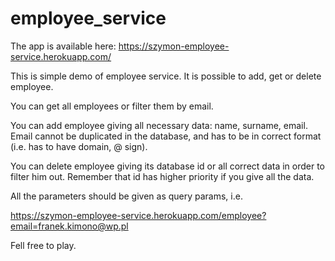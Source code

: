 # employee_service

The app is available here:
https://szymon-employee-service.herokuapp.com/

This is simple demo of employee service. It is possible to add, get or delete
employee.

You can get all employees or filter them by email.

You can add employee giving all necessary data: name, surname, email.
Email cannot be duplicated in the database, and has to be in correct format 
(i.e. has to have domain, @ sign).

You can delete employee giving its database id or all correct data in order to
filter him out. Remember that id has higher priority if you give all the data.

All the parameters should be given as query params, i.e.

https://szymon-employee-service.herokuapp.com/employee?email=franek.kimono@wp.pl

Fell free to play.
